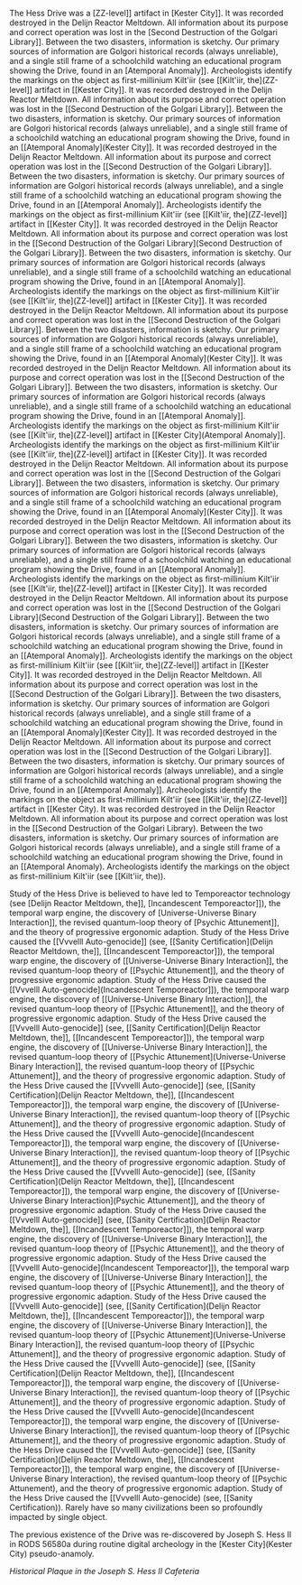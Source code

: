 The Hess Drive was a [ZZ-level]] artifact in [Kester City]]. It was recorded destroyed in the Delijn Reactor Meltdown. All information about its purpose and correct operation was lost in the [Second Destruction of the Golgari Library]]. Between the two disasters, information is sketchy. Our primary sources of information are Golgori historical records (always unreliable), and a single still frame of a schoolchild watching an educational program showing the Drive, found in an [Atemporal Anomaly]]. Archeologists identify the markings on the object as first-millinium Kilt'iir (see [[Kilt'iir, the](ZZ-level]] artifact in [[Kester City]]. It was recorded destroyed in the Delijn Reactor Meltdown. All information about its purpose and correct operation was lost in the [[Second Destruction of the Golgari Library]]. Between the two disasters, information is sketchy. Our primary sources of information are Golgori historical records (always unreliable), and a single still frame of a schoolchild watching an educational program showing the Drive, found in an [[Atemporal Anomaly](Kester City]]. It was recorded destroyed in the Delijn Reactor Meltdown. All information about its purpose and correct operation was lost in the [[Second Destruction of the Golgari Library]]. Between the two disasters, information is sketchy. Our primary sources of information are Golgori historical records (always unreliable), and a single still frame of a schoolchild watching an educational program showing the Drive, found in an [[Atemporal Anomaly]]. Archeologists identify the markings on the object as first-millinium Kilt'iir (see [[Kilt'iir, the](ZZ-level]] artifact in [[Kester City]]. It was recorded destroyed in the Delijn Reactor Meltdown. All information about its purpose and correct operation was lost in the [[Second Destruction of the Golgari Library](Second Destruction of the Golgari Library]]. Between the two disasters, information is sketchy. Our primary sources of information are Golgori historical records (always unreliable), and a single still frame of a schoolchild watching an educational program showing the Drive, found in an [[Atemporal Anomaly]]. Archeologists identify the markings on the object as first-millinium Kilt'iir (see [[Kilt'iir, the](ZZ-level]] artifact in [[Kester City]]. It was recorded destroyed in the Delijn Reactor Meltdown. All information about its purpose and correct operation was lost in the [[Second Destruction of the Golgari Library]]. Between the two disasters, information is sketchy. Our primary sources of information are Golgori historical records (always unreliable), and a single still frame of a schoolchild watching an educational program showing the Drive, found in an [[Atemporal Anomaly](Kester City]]. It was recorded destroyed in the Delijn Reactor Meltdown. All information about its purpose and correct operation was lost in the [[Second Destruction of the Golgari Library]]. Between the two disasters, information is sketchy. Our primary sources of information are Golgori historical records (always unreliable), and a single still frame of a schoolchild watching an educational program showing the Drive, found in an [[Atemporal Anomaly]]. Archeologists identify the markings on the object as first-millinium Kilt'iir (see [[Kilt'iir, the](ZZ-level]] artifact in [[Kester City](Atemporal Anomaly]]. Archeologists identify the markings on the object as first-millinium Kilt'iir (see [[Kilt'iir, the](ZZ-level]] artifact in [[Kester City]]. It was recorded destroyed in the Delijn Reactor Meltdown. All information about its purpose and correct operation was lost in the [[Second Destruction of the Golgari Library]]. Between the two disasters, information is sketchy. Our primary sources of information are Golgori historical records (always unreliable), and a single still frame of a schoolchild watching an educational program showing the Drive, found in an [[Atemporal Anomaly](Kester City]]. It was recorded destroyed in the Delijn Reactor Meltdown. All information about its purpose and correct operation was lost in the [[Second Destruction of the Golgari Library]]. Between the two disasters, information is sketchy. Our primary sources of information are Golgori historical records (always unreliable), and a single still frame of a schoolchild watching an educational program showing the Drive, found in an [[Atemporal Anomaly]]. Archeologists identify the markings on the object as first-millinium Kilt'iir (see [[Kilt'iir, the](ZZ-level]] artifact in [[Kester City]]. It was recorded destroyed in the Delijn Reactor Meltdown. All information about its purpose and correct operation was lost in the [[Second Destruction of the Golgari Library](Second Destruction of the Golgari Library]]. Between the two disasters, information is sketchy. Our primary sources of information are Golgori historical records (always unreliable), and a single still frame of a schoolchild watching an educational program showing the Drive, found in an [[Atemporal Anomaly]]. Archeologists identify the markings on the object as first-millinium Kilt'iir (see [[Kilt'iir, the](ZZ-level]] artifact in [[Kester City]]. It was recorded destroyed in the Delijn Reactor Meltdown. All information about its purpose and correct operation was lost in the [[Second Destruction of the Golgari Library]]. Between the two disasters, information is sketchy. Our primary sources of information are Golgori historical records (always unreliable), and a single still frame of a schoolchild watching an educational program showing the Drive, found in an [[Atemporal Anomaly](Kester City]]. It was recorded destroyed in the Delijn Reactor Meltdown. All information about its purpose and correct operation was lost in the [[Second Destruction of the Golgari Library]]. Between the two disasters, information is sketchy. Our primary sources of information are Golgori historical records (always unreliable), and a single still frame of a schoolchild watching an educational program showing the Drive, found in an [[Atemporal Anomaly]]. Archeologists identify the markings on the object as first-millinium Kilt'iir (see [[Kilt'iir, the](ZZ-level]] artifact in [[Kester City). It was recorded destroyed in the Delijn Reactor Meltdown. All information about its purpose and correct operation was lost in the [[Second Destruction of the Golgari Library). Between the two disasters, information is sketchy. Our primary sources of information are Golgori historical records (always unreliable), and a single still frame of a schoolchild watching an educational program showing the Drive, found in an [[Atemporal Anomaly). Archeologists identify the markings on the object as first-millinium Kilt'iir (see [[Kilt'iir, the)).

Study of the Hess Drive is believed to have led to Temporeactor technology (see [Delijn Reactor Meltdown, the]], [Incandescent Temporeactor]]), the temporal warp engine, the discovery of [Universe-Universe Binary Interaction]], the revised quantum-loop theory of [Psychic Attunement]], and the theory of progressive ergonomic adaption. Study of the Hess Drive caused the [[Vvvelll Auto-genocide]] (see, [[Sanity Certification](Delijn Reactor Meltdown, the]], [[Incandescent Temporeactor]]), the temporal warp engine, the discovery of [[Universe-Universe Binary Interaction]], the revised quantum-loop theory of [[Psychic Attunement]], and the theory of progressive ergonomic adaption. Study of the Hess Drive caused the [[Vvvelll Auto-genocide](Incandescent Temporeactor]]), the temporal warp engine, the discovery of [[Universe-Universe Binary Interaction]], the revised quantum-loop theory of [[Psychic Attunement]], and the theory of progressive ergonomic adaption. Study of the Hess Drive caused the [[Vvvelll Auto-genocide]] (see, [[Sanity Certification](Delijn Reactor Meltdown, the]], [[Incandescent Temporeactor]]), the temporal warp engine, the discovery of [[Universe-Universe Binary Interaction]], the revised quantum-loop theory of [[Psychic Attunement](Universe-Universe Binary Interaction]], the revised quantum-loop theory of [[Psychic Attunement]], and the theory of progressive ergonomic adaption. Study of the Hess Drive caused the [[Vvvelll Auto-genocide]] (see, [[Sanity Certification](Delijn Reactor Meltdown, the]], [[Incandescent Temporeactor]]), the temporal warp engine, the discovery of [[Universe-Universe Binary Interaction]], the revised quantum-loop theory of [[Psychic Attunement]], and the theory of progressive ergonomic adaption. Study of the Hess Drive caused the [[Vvvelll Auto-genocide](Incandescent Temporeactor]]), the temporal warp engine, the discovery of [[Universe-Universe Binary Interaction]], the revised quantum-loop theory of [[Psychic Attunement]], and the theory of progressive ergonomic adaption. Study of the Hess Drive caused the [[Vvvelll Auto-genocide]] (see, [[Sanity Certification](Delijn Reactor Meltdown, the]], [[Incandescent Temporeactor]]), the temporal warp engine, the discovery of [[Universe-Universe Binary Interaction](Psychic Attunement]], and the theory of progressive ergonomic adaption. Study of the Hess Drive caused the [[Vvvelll Auto-genocide]] (see, [[Sanity Certification](Delijn Reactor Meltdown, the]], [[Incandescent Temporeactor]]), the temporal warp engine, the discovery of [[Universe-Universe Binary Interaction]], the revised quantum-loop theory of [[Psychic Attunement]], and the theory of progressive ergonomic adaption. Study of the Hess Drive caused the [[Vvvelll Auto-genocide](Incandescent Temporeactor]]), the temporal warp engine, the discovery of [[Universe-Universe Binary Interaction]], the revised quantum-loop theory of [[Psychic Attunement]], and the theory of progressive ergonomic adaption. Study of the Hess Drive caused the [[Vvvelll Auto-genocide]] (see, [[Sanity Certification](Delijn Reactor Meltdown, the]], [[Incandescent Temporeactor]]), the temporal warp engine, the discovery of [[Universe-Universe Binary Interaction]], the revised quantum-loop theory of [[Psychic Attunement](Universe-Universe Binary Interaction]], the revised quantum-loop theory of [[Psychic Attunement]], and the theory of progressive ergonomic adaption. Study of the Hess Drive caused the [[Vvvelll Auto-genocide]] (see, [[Sanity Certification](Delijn Reactor Meltdown, the]], [[Incandescent Temporeactor]]), the temporal warp engine, the discovery of [[Universe-Universe Binary Interaction]], the revised quantum-loop theory of [[Psychic Attunement]], and the theory of progressive ergonomic adaption. Study of the Hess Drive caused the [[Vvvelll Auto-genocide](Incandescent Temporeactor]]), the temporal warp engine, the discovery of [[Universe-Universe Binary Interaction]], the revised quantum-loop theory of [[Psychic Attunement]], and the theory of progressive ergonomic adaption. Study of the Hess Drive caused the [[Vvvelll Auto-genocide]] (see, [[Sanity Certification](Delijn Reactor Meltdown, the]], [[Incandescent Temporeactor]]), the temporal warp engine, the discovery of [[Universe-Universe Binary Interaction), the revised quantum-loop theory of [[Psychic Attunement), and the theory of progressive ergonomic adaption. Study of the Hess Drive caused the [[Vvvelll Auto-genocide) (see, [[Sanity Certification)). Rarely have so many civilizations been so profoundly impacted by single object.

The previous existence of the Drive was re-discovered by Joseph S. Hess II in RODS 56580a during routine digital archeology in the [Kester City](Kester City) pseudo-anamoly.

*Historical Plaque in the Joseph S. Hess II Cafeteria*
